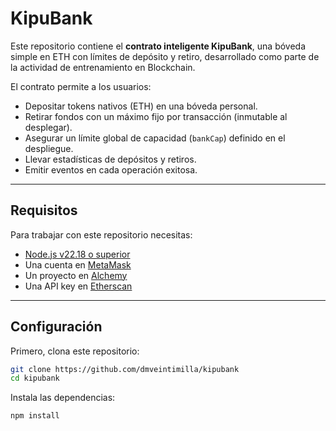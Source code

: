 # KipuBank

Este repositorio contiene el **contrato inteligente KipuBank**, una bóveda simple en ETH con límites de depósito y retiro, desarrollado como parte de la actividad de entrenamiento en Blockchain.

El contrato permite a los usuarios:

- Depositar tokens nativos (ETH) en una bóveda personal.  
- Retirar fondos con un máximo fijo por transacción (inmutable al desplegar).  
- Asegurar un límite global de capacidad (`bankCap`) definido en el despliegue.  
- Llevar estadísticas de depósitos y retiros.  
- Emitir eventos en cada operación exitosa.  

---

## Requisitos

Para trabajar con este repositorio necesitas:

- [Node.js v22.18 o superior](https://nodejs.org)  
- Una cuenta en [MetaMask](https://metamask.io)  
- Un proyecto en [Alchemy](https://www.alchemy.com)
- Una API key en [Etherscan](https://etherscan.io)  

---

## Configuración

Primero, clona este repositorio:

```bash
git clone https://github.com/dmveintimilla/kipubank
cd kipubank
```

Instala las dependencias:

```
npm install
```
